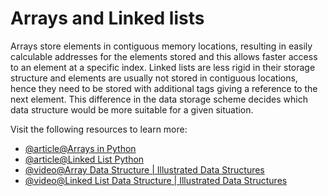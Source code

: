 # Arrays and Linked lists

Arrays store elements in contiguous memory locations, resulting in easily calculable addresses for the elements stored and this allows faster access to an element at a specific index. Linked lists are less rigid in their storage structure and elements are usually not stored in contiguous locations, hence they need to be stored with additional tags giving a reference to the next element. This difference in the data storage scheme decides which data structure would be more suitable for a given situation.

Visit the following resources to learn more:

- [@article@Arrays in Python](https://www.edureka.co/blog/arrays-in-python/)
- [@article@Linked List Python](https://realpython.com/linked-lists-python/)
- [@video@Array Data Structure | Illustrated Data Structures](https://www.youtube.com/watch?v=QJNwK2uJyGs)
- [@video@Linked List Data Structure | Illustrated Data Structures](https://www.youtube.com/watch?v=odW9FU8jPRQ)